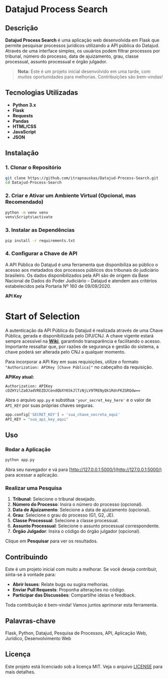 # Datajud Process Search

## Descrição

**Datajud Process Search** é uma aplicação web desenvolvida em Flask que permite pesquisar processos jurídicos utilizando a API pública do Datajud. Através de uma interface simples, os usuários podem filtrar processos por tribunal, número do processo, data de ajuizamento, grau, classe processual, assunto processual e órgão julgador.

> **Nota:** Este é um projeto inicial desenvolvido em uma tarde, com *muitas* oportunidades para melhorias. Contribuições são bem-vindas!

## Tecnologias Utilizadas

- **Python 3.x**
- **Flask**
- **Requests**
- **Pandas**
- **HTML/CSS**
- **JavaScript**
- **JSON**

## Instalação

### 1. Clonar o Repositório

```bash
git clone https://github.com/itrapnauskas/Datajud-Process-Search.git
cd Datajud-Process-Search
```

### 2. Criar e Ativar um Ambiente Virtual (Opcional, mas Recomendado)

```bash
python -m venv venv
venv\Scripts\activate
```

### 3. Instalar as Dependências

```bash
pip install -r requirements.txt
```

### 4. Configurar a Chave de API

A API Pública do Datajud é uma ferramenta que disponibiliza ao público o acesso aos metadados dos processos públicos dos tribunais do judiciário brasileiro. Os dados disponibilizados pela API são de origem da Base Nacional de Dados do Poder Judiciário – Datajud e atendem aos critérios estabelecidos pela Portaria Nº 160 de 09/09/2020.

**API Key**

# Start of Selection
A autenticação da API Pública do Datajud é realizada através de uma Chave Pública, gerada e disponibilizada pelo DPJ/CNJ. A chave vigente estará sempre acessível na **[Wiki](https://datajud-wiki.cnj.jus.br/api-publica/acesso)**, garantindo transparência e facilitando o acesso. Importante ressaltar que, por razões de segurança e gestão do sistema, a chave poderá ser alterada pelo CNJ a qualquer momento.

Para incorporar a API Key em suas requisições, utilize o formato `"Authorization: APIKey [Chave Pública]"` no cabeçalho da requisição.

**APIKey atual:**

```
Authorization: APIKey cDZHYzlZa0JadVREZDJCendQbXY6SkJlTzNjLV9TRENyQk1RdnFKZGRQdw==
```

Abra o arquivo `app.py` e substitua `'your_secret_key_here'` e o valor de `API_KEY` por suas próprias chaves seguras.

```python
app.config['SECRET_KEY'] = 'sua_chave_secreta_aqui'
API_KEY = "sua_api_key_aqui"
```

## Uso

### Rodar a Aplicação

```bash
python app.py
```

Abra seu navegador e vá para [http://127.0.0.1:5000/](http://127.0.0.1:5000/) para acessar a aplicação.

### Realizar uma Pesquisa

1. **Tribunal**: Selecione o tribunal desejado.
2. **Número do Processo**: Insira o número do processo (opcional).
3. **Data de Ajuizamento**: Selecione a data de ajuizamento (opcional).
4. **Grau**: Selecione o grau do processo (G1, G2, JE).
5. **Classe Processual**: Selecione a classe processual.
6. **Assunto Processual**: Selecione o assunto processual correspondente.
7. **Órgão Julgador**: Insira o código do órgão julgador (opcional).

Clique em **Pesquisar** para ver os resultados.

## Contribuindo

Este é um projeto inicial com muito a melhorar. Se você deseja contribuir, sinta-se à vontade para:

- **Abrir Issues**: Relate bugs ou sugira melhorias.
- **Enviar Pull Requests**: Proponha alterações no código.
- **Participar das Discussões**: Compartilhe ideias e feedback.

Toda contribuição é bem-vinda! Vamos juntos aprimorar esta ferramenta.

## Palavras-chave

Flask, Python, Datajud, Pesquisa de Processos, API, Aplicação Web, Jurídico, Desenvolvimento Web

## Licença

Este projeto está licenciado sob a licença MIT. Veja o arquivo [LICENSE](LICENSE) para mais detalhes.
